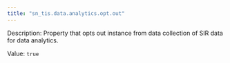 ```yaml
---
title: "sn_tis.data.analytics.opt.out"
---
```


Description: Property that opts out instance from data collection of SIR data for data analytics.

Value: `true`
